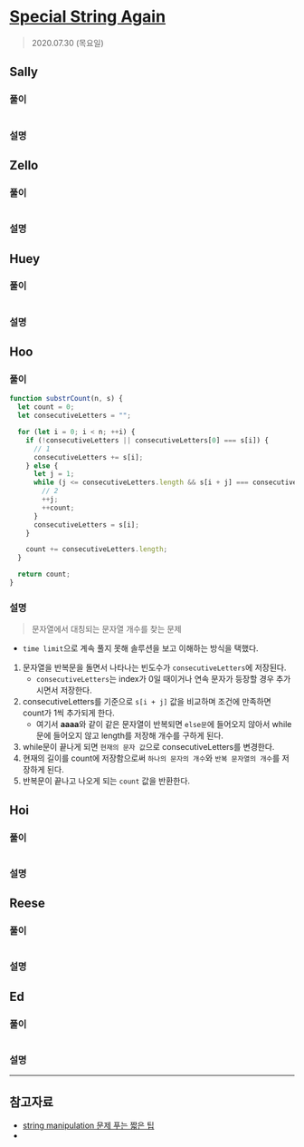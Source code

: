 # [Special String Again](https://www.hackerrank.com/challenges/special-palindrome-again/problem?h_l=interview&playlist_slugs%5B%5D=interview-preparation-kit&playlist_slugs%5B%5D=strings)

> 2020.07.30 (목요일)

## Sally

### 풀이

```js
```

### 설명

## Zello

### 풀이

```js
```

### 설명

## Huey

### 풀이

```js
```

### 설명

## Hoo

### 풀이

```js
function substrCount(n, s) {
  let count = 0;
  let consecutiveLetters = "";

  for (let i = 0; i < n; ++i) {
    if (!consecutiveLetters || consecutiveLetters[0] === s[i]) {
      // 1
      consecutiveLetters += s[i];
    } else {
      let j = 1;
      while (j <= consecutiveLetters.length && s[i + j] === consecutiveLetters[0]) {
        // 2
        ++j;
        ++count;
      }
      consecutiveLetters = s[i];
    }

    count += consecutiveLetters.length;
  }

  return count;
}
```

### 설명

> 문자열에서 대칭되는 문자열 개수를 찾는 문제

- `time limit`으로 계속 풀지 못해 솔루션을 보고 이해하는 방식을 택했다.

1. 문자열을 반복문을 돌면서 나타나는 빈도수가 `consecutiveLetters`에 저장된다.
   - `consecutiveLetters`는 index가 0일 때이거나 연속 문자가 등장할 경우 추가시면서 저장한다.
2. consecutiveLetters를 기준으로 `s[i + j]` 값을 비교하며 조건에 만족하면 count가 1씩 추가되게 한다.
   - 여기서 **aaaa**와 같이 같은 문자열이 반복되면 `else문`에 들어오지 않아서 while문에 들어오지 않고 length를 저장해 개수를 구하게 된다.
3. while문이 끝나게 되면 `현재의 문자 값`으로 consecutiveLetters를 변경한다.
4. 현재의 길이를 count에 저장함으로써 `하나의 문자의 개수`와 `반복 문자열의 개수`를 저장하게 된다.
5. 반복문이 끝나고 나오게 되는 `count` 값을 반환한다.

## Hoi

### 풀이

```js
```

### 설명

## Reese

### 풀이

```js
```

### 설명

## Ed

### 풀이

```js
```

### 설명

---

## 참고자료

- [string manipulation 문제 푸는 짧은 팁](https://ally10.tistory.com/6)
-
